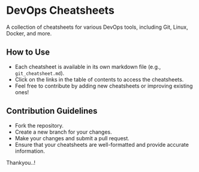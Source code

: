 
# DevOps Cheatsheets

A collection of cheatsheets for various DevOps tools, including Git, Linux, Docker, and more.


## How to Use
- Each cheatsheet is available in its own markdown file (e.g., `git_cheatsheet.md`).
- Click on the links in the table of contents to access the cheatsheets.
- Feel free to contribute by adding new cheatsheets or improving existing ones!

## Contribution Guidelines
- Fork the repository.
- Create a new branch for your changes.
- Make your changes and submit a pull request.
- Ensure that your cheatsheets are well-formatted and provide accurate information.

Thankyou..!
